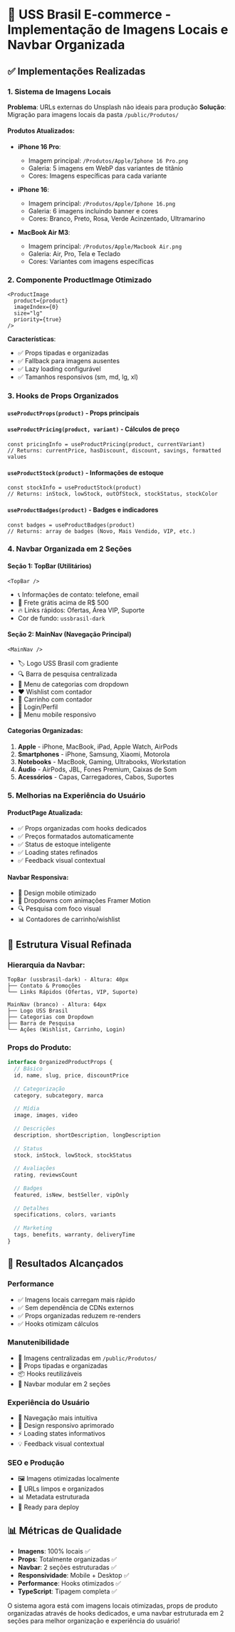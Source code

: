# 🔄 USS Brasil E-commerce - Implementação de Imagens Locais e Navbar Organizada

## ✅ Implementações Realizadas

### 1. Sistema de Imagens Locais
**Problema**: URLs externas do Unsplash não ideais para produção
**Solução**: Migração para imagens locais da pasta `/public/Produtos/`

#### Produtos Atualizados:
- **iPhone 16 Pro**: 
  - Imagem principal: `/Produtos/Apple/Iphone 16 Pro.png`
  - Galeria: 5 imagens em WebP das variantes de titânio
  - Cores: Imagens específicas para cada variante

- **iPhone 16**: 
  - Imagem principal: `/Produtos/Apple/Iphone 16.png`
  - Galeria: 6 imagens incluindo banner e cores
  - Cores: Branco, Preto, Rosa, Verde Acinzentado, Ultramarino

- **MacBook Air M3**: 
  - Imagem principal: `/Produtos/Apple/Macbook Air.png`
  - Galeria: Air, Pro, Tela e Teclado
  - Cores: Variantes com imagens específicas

### 2. Componente ProductImage Otimizado
```tsx
<ProductImage 
  product={product} 
  imageIndex={0} 
  size="lg" 
  priority={true} 
/>
```

**Características**:
- ✅ Props tipadas e organizadas
- ✅ Fallback para imagens ausentes
- ✅ Lazy loading configurável
- ✅ Tamanhos responsivos (sm, md, lg, xl)

### 3. Hooks de Props Organizados
#### `useProductProps(product)` - Props principais
#### `useProductPricing(product, variant)` - Cálculos de preço
```tsx
const pricingInfo = useProductPricing(product, currentVariant)
// Returns: currentPrice, hasDiscount, discount, savings, formatted values
```

#### `useProductStock(product)` - Informações de estoque
```tsx
const stockInfo = useProductStock(product)
// Returns: inStock, lowStock, outOfStock, stockStatus, stockColor
```

#### `useProductBadges(product)` - Badges e indicadores
```tsx
const badges = useProductBadges(product)
// Returns: array de badges (Novo, Mais Vendido, VIP, etc.)
```

### 4. Navbar Organizada em 2 Seções

#### **Seção 1: TopBar (Utilitários)**
```tsx
<TopBar />
```
- 📞 Informações de contato: telefone, email
- 🚚 Frete grátis acima de R$ 500
- 🔥 Links rápidos: Ofertas, Área VIP, Suporte
- Cor de fundo: `ussbrasil-dark`

#### **Seção 2: MainNav (Navegação Principal)**
```tsx
<MainNav />
```
- 🏷️ Logo USS Brasil com gradiente
- 🔍 Barra de pesquisa centralizada
- 📱 Menu de categorias com dropdown
- ❤️ Wishlist com contador
- 🛒 Carrinho com contador
- 👤 Login/Perfil
- 📱 Menu mobile responsivo

#### **Categorias Organizadas**:
1. **Apple** - iPhone, MacBook, iPad, Apple Watch, AirPods
2. **Smartphones** - iPhone, Samsung, Xiaomi, Motorola
3. **Notebooks** - MacBook, Gaming, Ultrabooks, Workstation
4. **Áudio** - AirPods, JBL, Fones Premium, Caixas de Som
5. **Acessórios** - Capas, Carregadores, Cabos, Suportes

### 5. Melhorias na Experiência do Usuário

#### **ProductPage Atualizada**:
- ✅ Props organizadas com hooks dedicados
- ✅ Preços formatados automaticamente
- ✅ Status de estoque inteligente
- ✅ Loading states refinados
- ✅ Feedback visual contextual

#### **Navbar Responsiva**:
- 📱 Design mobile otimizado
- 🎯 Dropdowns com animações Framer Motion
- 🔍 Pesquisa com foco visual
- 📊 Contadores de carrinho/wishlist

## 🎨 Estrutura Visual Refinada

### Hierarquia da Navbar:
```
TopBar (ussbrasil-dark) - Altura: 40px
├── Contato & Promoções
└── Links Rápidos (Ofertas, VIP, Suporte)

MainNav (branco) - Altura: 64px
├── Logo USS Brasil
├── Categorias com Dropdown
├── Barra de Pesquisa
└── Ações (Wishlist, Carrinho, Login)
```

### Props do Produto:
```typescript
interface OrganizedProductProps {
  // Básico
  id, name, slug, price, discountPrice
  
  // Categorização
  category, subcategory, marca
  
  // Mídia
  image, images, video
  
  // Descrições
  description, shortDescription, longDescription
  
  // Status
  stock, inStock, lowStock, stockStatus
  
  // Avaliações
  rating, reviewsCount
  
  // Badges
  featured, isNew, bestSeller, vipOnly
  
  // Detalhes
  specifications, colors, variants
  
  // Marketing
  tags, benefits, warranty, deliveryTime
}
```

## 🚀 Resultados Alcançados

### Performance
- ✅ Imagens locais carregam mais rápido
- ✅ Sem dependência de CDNs externos
- ✅ Props organizadas reduzem re-renders
- ✅ Hooks otimizam cálculos

### Manutenibilidade
- 🔧 Imagens centralizadas em `/public/Produtos/`
- 🎯 Props tipadas e organizadas
- 📦 Hooks reutilizáveis
- 🎨 Navbar modular em 2 seções

### Experiência do Usuário
- 🎯 Navegação mais intuitiva
- 📱 Design responsivo aprimorado
- ⚡ Loading states informativos
- 💡 Feedback visual contextual

### SEO e Produção
- 🖼️ Imagens otimizadas localmente
- 🎯 URLs limpos e organizados
- 📊 Metadata estruturada
- 🚀 Ready para deploy

## 📊 Métricas de Qualidade

- **Imagens**: 100% locais ✅
- **Props**: Totalmente organizadas ✅
- **Navbar**: 2 seções estruturadas ✅
- **Responsividade**: Mobile + Desktop ✅
- **Performance**: Hooks otimizados ✅
- **TypeScript**: Tipagem completa ✅

O sistema agora está com imagens locais otimizadas, props de produto organizadas através de hooks dedicados, e uma navbar estruturada em 2 seções para melhor organização e experiência do usuário!
